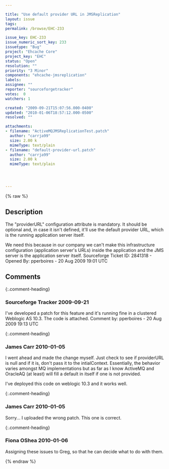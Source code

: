 ```yaml
---

title: "Use default provider URL in JMSReplication"
layout: issue
tags: 
permalink: /browse/EHC-233

issue_key: EHC-233
issue_numeric_sort_key: 233
issuetype: "Bug"
project: "Ehcache Core"
project_key: "EHC"
status: "Open"
resolution: ""
priority: "3 Minor"
components: "ehcache-jmsreplication"
labels: 
assignee: ""
reporter: "sourceforgetracker"
votes:  0
watchers: 1

created: "2009-09-21T15:07:56.000-0400"
updated: "2010-01-06T18:57:12.000-0500"
resolved: ""

attachments:
- filename: "ActiveMQJMSReplicationTest.patch"
  author: "carrja99"
  size: 2.00 k
  mimeType: text/plain
- filename: "default-provider-url.patch"
  author: "carrja99"
  size: 2.00 k
  mimeType: text/plain




---
```


{% raw %}

## Description

<div markdown="1" class="description">

The "providerURL" configuration attribute is mandatory. It should be optional and, in case it isn't defined, it'll use the default provider URL, which is the running application server itself.

We need this because in our company we can't make this infrastructure configuration (application server's URLs) inside the application and the JMS server is the application server itself.
Sourceforge Ticket ID: 2841318 - Opened By: pperboires - 20 Aug 2009 19:01 UTC

</div>

## Comments


{:.comment-heading}
### **Sourceforge Tracker** <span class="date">2009-09-21</span>

<div markdown="1" class="comment">

I've developed a patch for this feature and it's running fine in a clustered Weblogic AS 10.3. The code is attached.
Comment by: pperboires - 20 Aug 2009 19:13 UTC

</div>


{:.comment-heading}
### **James Carr** <span class="date">2010-01-05</span>

<div markdown="1" class="comment">

I went ahead and made the change myself. Just check to see if providerURL is null and if it is, don't pass it to the intialContext. Essentially, the behavior varies amongst MQ implementations but as far as I know ActiveMQ and OracleAQ (at least) will fill a default in itself if one is not provided. 

I've deployed this code on weblogic 10.3 and it works well. 

</div>


{:.comment-heading}
### **James Carr** <span class="date">2010-01-05</span>

<div markdown="1" class="comment">

Sorry... I uploaded the wrong patch. This one is correct. 

</div>


{:.comment-heading}
### **Fiona OShea** <span class="date">2010-01-06</span>

<div markdown="1" class="comment">

Assigning these issues to Greg, so that he can decide what to do with them.

</div>



{% endraw %}
